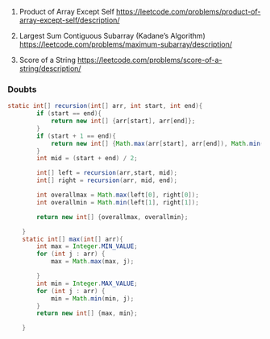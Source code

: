 1. Product of Array Except Self
https://leetcode.com/problems/product-of-array-except-self/description/

2. Largest Sum Contiguous Subarray (Kadane’s Algorithm)
https://leetcode.com/problems/maximum-subarray/description/

3. Score of a String
https://leetcode.com/problems/score-of-a-string/description/

### Doubts

```java
static int[] recursion(int[] arr, int start, int end){
        if (start == end){
            return new int[] {arr[start], arr[end]};
        }
        if (start + 1 == end){
            return new int[] {Math.max(arr[start], arr[end]), Math.min(arr[start], arr[end])};
        }
        int mid = (start + end) / 2;

        int[] left = recursion(arr,start, mid);
        int[] right = recursion(arr, mid, end);

        int overallmax = Math.max(left[0], right[0]);
        int overallmin = Math.min(left[1], right[1]);

        return new int[] {overallmax, overallmin};

    }
    static int[] max(int[] arr){
        int max = Integer.MIN_VALUE;
        for (int j : arr) {
            max = Math.max(max, j);

        }
        int min = Integer.MAX_VALUE;
        for (int j : arr) {
            min = Math.min(min, j);
        }
        return new int[] {max, min};

    }

```